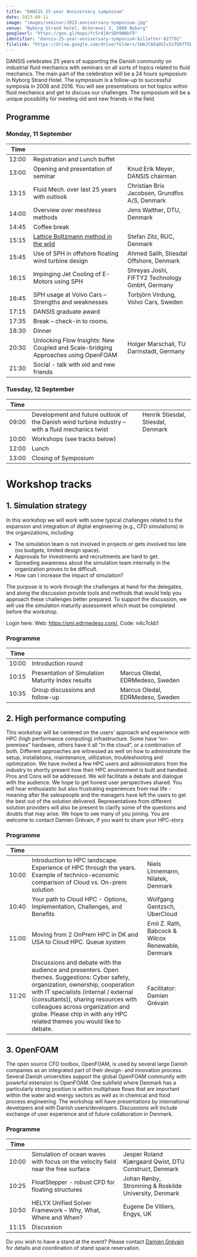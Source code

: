 ```yaml
---
title: "DANSIS 25-year Anniversary symposium"
date: 2023-09-11
image: "images/seminar/2023-anniversary-symposium.jpg"
venue: "Nyborg Strand Hotel, Østerøvej 2, 5800 Nyborg"
googleurl: "https://goo.gl/maps/Yc5r8jNrSDh9NNkF9"
identifier: "dansis-25-year-anniversary-symposium-billetter-827792"
filelink: "https://drive.google.com/drive/folders/1HmJtAEq0SlvIxTURfT5BOZRdQfnjopCZ?usp=sharing"
---
```


DANSIS celebrates 25 years of supporting the Danish community on industrial fluid mechanics with seminars on all sorts of topics related to fluid mechanics. The main part of the celebration will be a 24 hours symposium in Nyborg Strand Hotel. The symposium is a follow-up to successful symposia in 2008 and 2016. You will see presentations on hot topics within fluid mechanics and get to discuss our challenges. The symposium will be a unique possibility for meeting old and new friends in the field.

## Programme

### Monday, 11 September

| Time  |             |             |
| ----- | ----------- | ----------- |
| 12:00 | Registration and Lunch buffet |             |
| 13:00 | Opening and presentation of seminar | Knud Erik Meyer, DANSIS chairman |
| 13:15 | Fluid Mech. over last 25 years with outlook | Christian Brix Jacobsen, Grundfos A/S, Denmark |
| 14:00 | Overview over meshless methods | Jens Walther, DTU, Denmark |
| 14:45 | Coffee break | |
| 15:15 | [Lattice Boltzmann method in the wild](https://zitzeronion.github.io/presentations/) | Stefan Zitz, RUC, Denmark |
| 15:45 | Use of SPH in offshore floating wind turbine design | Ahmed Salih, Stiesdal Offshore, Denmark |
| 16:15 | Impinging Jet Cooling of E-Motors using SPH | Shreyas Joshi, FIFTY2 Technology GmbH, Germany |
| 16:45 | SPH usage at Volvo Cars – Strengths and weaknesses | Torbjörn Virdung, Volvo Cars, Sweden |
| 17:15 | DANSIS graduate award | |
| 17:35 | Break – check-in to rooms. | |
| 18:30 | Dinner | |
| 20:30 | Unlocking Flow Insights: New Coupled and Scale-bridging Approaches using OpenFOAM | Holger Marschall, TU Darmstadt, Germany |
| 21:30 | Social - talk with old and new friends | |

### Tuesday, 12 September

| Time  |             |             |
| ----- | ----------- | ----------- |
| 09:00 | Development and future outlook of the Danish wind turbine industry – with a fluid mechanics twist | Henrik Stiesdal, Stiesdal, Denmark |
| 10:00 | Workshops (see tracks below) | |
| 12:00 | Lunch | |
| 13:00 | Closing of Symposium | |

# Workshop tracks

## 1. Simulation strategy
In this workshop we will work with some typical challenges related to the expansion and integration of digital engineering (e.g., CFD simulations) in the organizations, including:
- The simulation team is not involved in projects or gets involved too late (no budgets, limited design space).
- Approvals for investments and recruitments are hard to get.
- Spreading awareness about the simulation team internally in the organization proves to be difficult.
- How can I increase the impact of simulation?

The purpose is to work through the challenges at hand for the delegates, and along the discussion provide tools and methods that would help you approach these challenges better prepared.
To support the discussion, we will use the simulation maturity assessment which must be completed before the workshop.

Login here: Web: https://smi.edrmedeso.com/, Code: n4c7ckb1

### Programme

| Time  |             |             |
| ----- | ----------- | ----------- |
| 10:00 | Introduction round | |
| 10:15 | Presentation of Simulation Maturity Index results | Marcus Oledal, EDRMedeso, Sweden |
| 10:35 | Group discussions and follow-up | Marcus Oledal, EDRMedeso, Sweden |

## 2. High performance computing
This workshop will be centered on the users’ approach and experience with HPC (high performance computing) infrastructure. Some have “on-premises” hardware, others have it all “in the cloud”, or a combination of both. Different approaches are witnessed as well on how to administrate the setup, installations, maintenance, utilization, troubleshooting and optimization. We have invited a few HPC users and administrators from the industry to shortly present how their HPC environment is built and handled. Pros and Cons will be addressed. We will facilitate a debate and dialogue with the audience. We hope to get honest user perspectives shared. You will hear enthusiastic but also frustrating experiences from real life - meaning after the salespeople and the managers have left the users to get the best out of the solution delivered. Representatives from different solution providers will also be present to clarify some of the questions and doubts that may arise. We hope to see many of you joining. You are welcome to contact Damien Grévain, if you want to share your HPC-story.

### Programme

| Time  |             |             |
| ----- | ----------- | ----------- |
| 10:00 | Introduction to HPC landscape. Experience of HPC through the years. Example of technico-economic comparison of Cloud vs. On-prem solution | Niels Linnemann, Nilatek, Denmark |
| 10:40 | Your path to Cloud HPC - Options, Implementation, Challenges, and Benefits | Wolfgang Gentzsch, UberCloud |
| 11:00 | Moving from 2 OnPrem HPC in DK and USA to Cloud HPC. Queue system | Emil Z. Rath, Babcock & Wilcox Renewable, Denmark |
| 11:20 | Discussions and debate with the audience and presenters. Open themes. Suggestions: Cyber safety, organization, ownership, cooperation with IT specialists (internal / external (consultants)), sharing resources with colleagues across organization and globe. Please chip in with any HPC related themes you would like to debate. | Facilitator: Damien Grévain |

## 3. OpenFOAM
The open source CFD toolbox, OpenFOAM, is used by several large Danish companies as an integrated part of their design- and innovation process. Several Danish universities support the global OpenFOAM community with powerful extension to OpenFOAM. One subfield where Denmark has a particularly strong position is within multiphase flows that are important within the water and energy sectors as well as in chemical and food process engineering. The workshop will have presentations by international developers and with Danish users/developers. Discussions will include exchange of user experience and of future collaboration in Denmark.

### Programme

| Time  |             |             |
| ----- | ----------- | ----------- |
| 10:00 | Simulation of ocean waves with focus on the velocity field near the free surface | Jesper Roland Kjærgaard Qwist, DTU Construct, Denmark |
| 10:25 | FloatStepper - robust CFD for floating structures | Johan Rønby, Stromning & Roskilde University, Denmark |
| 10:50 | HELYX Unified Solver Framework – Why, What, Where and When? | Eugene De Villiers, Engys, UK |
| 11:15 | Discussion | |

Do you wish to have a stand at the event? 
Please contact [Damien Grévain](mailto:dagrevain@gmail.com) for details and coordination of stand space reservation.
